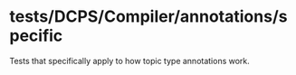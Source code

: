 # tests/DCPS/Compiler/annotations/specific

Tests that specifically apply to how topic type annotations work.
